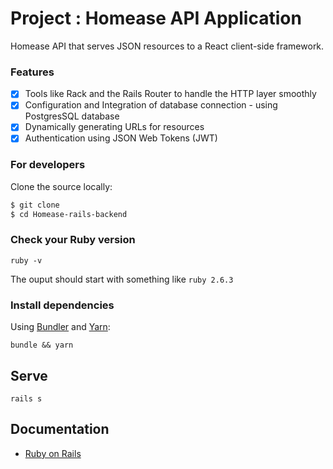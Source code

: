 # Project : Homease API Application

Homease API that serves JSON resources to a React client-side framework.  

### Features 
- [x] Tools like Rack and the Rails Router to handle the HTTP layer smoothly
- [x] Configuration and Integration of database connection - using PostgresSQL database
- [x] Dynamically generating URLs for resources
- [x] Authentication using JSON Web Tokens (JWT) 

### For developers
Clone the source locally:

```sh
$ git clone 
$ cd Homease-rails-backend
```
### Check your Ruby version

```shell
ruby -v
```
The ouput should start with something like `ruby 2.6.3`

### Install dependencies

Using [Bundler](https://github.com/bundler/bundler) and [Yarn](https://github.com/yarnpkg/yarn):

```shell
bundle && yarn
```
## Serve

```shell
rails s
```

## Documentation
- [Ruby on Rails](https://https://rubyonrails.org/)
